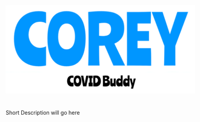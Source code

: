 <img src="CoreyCOVIDBuddy/Images/CoreyCOVIDBuddy_Logo.png" alt="Corey: COVID Buddy Logo" width="500" />

#

Short Description will go here
